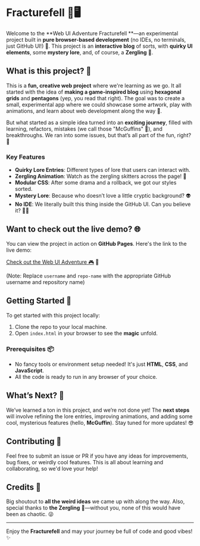 #  Fracturefell 🌌🖥️

Welcome to the **Web UI Adventure Fracturefell **—an experimental project built in **pure browser-based development** (no IDEs, no terminals, just GitHub UI!) 🚀. This project is an **interactive blog** of sorts, with **quirky UI elements**, some **mystery lore**, and, of course, a **Zergling** 🦗.

## What is this project? 🤔

This is a **fun, creative web project** where we're learning as we go. It all started with the idea of **making a game-inspired blog** using **hexagonal grids** and **pentagons** (yep, you read that right). The goal was to create a small, experimental app where we could showcase some artwork, play with animations, and learn about web development along the way 🌟.

But what started as a simple idea turned into an **exciting journey**, filled with learning, refactors, mistakes (we call those "McGuffins" 🔮), and breakthroughs. We ran into some issues, but that’s all part of the fun, right? 👾

### Key Features
- **Quirky Lore Entries**: Different types of lore that users can interact with.
- **Zergling Animation**: Watch as the zergling skitters across the page! 🦗
- **Modular CSS**: After some drama and a rollback, we got our styles sorted.
- **Mystery Lore**: Because who doesn’t love a little cryptic background? 👽
- **No IDE**: We literally built this thing inside the GitHub UI. Can you believe it? 👨‍💻

## Want to check out the live demo? 🌐

You can view the project in action on **GitHub Pages**. Here's the link to the live demo:

[Check out the Web UI Adventure 🎮](https://username.github.io/repo-name) 🌟

(Note: Replace `username` and `repo-name` with the appropriate GitHub username and repository name)

## Getting Started 🔧

To get started with this project locally:
1. Clone the repo to your local machine.
2. Open `index.html` in your browser to see the **magic** unfold.

### Prerequisites 📦
- No fancy tools or environment setup needed! It's just **HTML**, **CSS**, and **JavaScript**.
- All the code is ready to run in any browser of your choice.

## What’s Next? 🚀

We’ve learned a ton in this project, and we’re not done yet! The **next steps** will involve refining the lore entries, improving animations, and adding some cool, mysterious features (hello, **McGuffin**). Stay tuned for more updates! 😎

## Contributing 🤝

Feel free to submit an issue or PR if you have any ideas for improvements, bug fixes, or weirdly cool features. This is all about learning and collaborating, so we'd love your help!

## Credits 🎨

Big shoutout to **all the weird ideas** we came up with along the way. Also, special thanks to **the Zergling** 🦗—without you, none of this would have been as chaotic. 😜

---

Enjoy the **Fracturefell** and may your journey be full of code and good vibes! ✨
